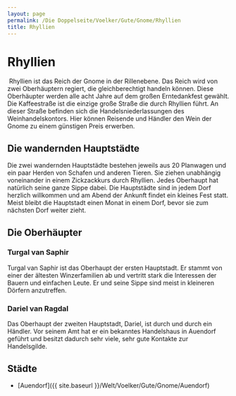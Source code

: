 ```yaml
---
layout: page
permalink: /Die Doppelseite/Voelker/Gute/Gnome/Rhyllien
title: Rhyllien
---
```


# Rhyllien

<img alt="" src="{{ site.baseurl }}/assets/pics/weltenbuch/gallery/wappen/nrm/rhyllien.jpg" />
Rhyllien ist das Reich der Gnome in der Rillenebene. Das Reich wird von zwei Oberhäuptern regiert, die gleichberechtigt handeln können. Diese Oberhäupter werden alle acht Jahre auf dem großen Erntedankfest gewählt. Die Kaffeestraße ist die einzige große Straße die durch Rhyllien führt. An dieser Straße befinden sich die Handelsniederlassungen des Weinhandelskontors. Hier können Reisende und Händler den Wein der Gnome zu einem günstigen Preis erwerben.

## Die wandernden Hauptstädte

Die zwei wandernden Hauptstädte bestehen jeweils aus 20 Planwagen und ein paar Herden von Schafen und anderen Tieren. Sie ziehen unabhängig voneinander in einem Zickzackkurs durch Rhyllien. Jedes Oberhaupt hat natürlich seine ganze Sippe dabei. Die Hauptstädte sind in jedem Dorf herzlich willkommen und am Abend der Ankunft findet ein kleines Fest statt. Meist bleibt die Hauptstadt einen Monat in einem Dorf, bevor sie zum nächsten Dorf weiter zieht.

## Die Oberhäupter

### Turgal van Saphir

Turgal van Saphir ist das Oberhaupt der ersten Hauptstadt. Er stammt von einer der ältesten Winzerfamilien ab und vertritt stark die Interessen der Bauern und einfachen Leute. Er und seine Sippe sind meist in kleineren Dörfern anzutreffen.

### Dariel van Ragdal

Das Oberhaupt der zweiten Hauptstadt, Dariel, ist durch und durch ein Händler. Vor seinem Amt hat er ein bekanntes Handelshaus in Auendorf geführt und besitzt dadurch sehr viele, sehr gute Kontakte zur Handelsgilde. 

## Städte

- [Auendorf]({{ site.baseurl }}/Welt/Voelker/Gute/Gnome/Auendorf)


